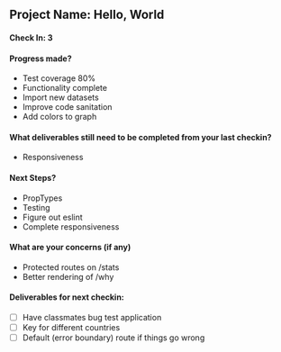 ## Project Name: Hello, World

#### Check In: 3

#### Progress made?
* Test coverage 80% 
* Functionality complete
* Import new datasets
* Improve code sanitation
* Add colors to graph

#### What deliverables still need to be completed from your last checkin?
* Responsiveness


#### Next Steps?
* PropTypes
* Testing
* Figure out eslint
* Complete responsiveness


#### What are your concerns (if any)
* Protected routes on /stats
* Better rendering of /why


#### Deliverables for next checkin:

- [ ] Have classmates bug test application
- [ ] Key for different countries
- [ ] Default (error boundary) route if things go wrong
